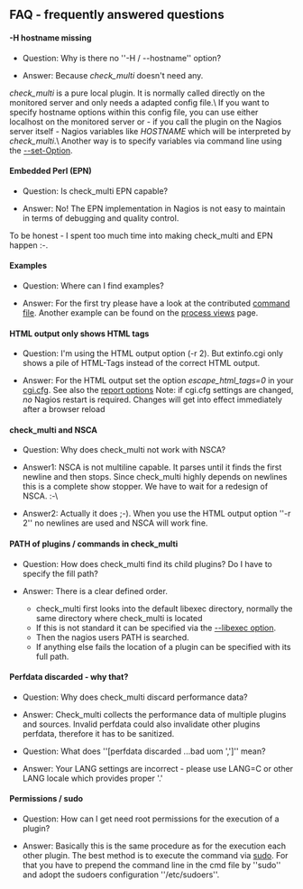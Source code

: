 ## FAQ - frequently answered questions


#### -H hostname missing

*  Question: Why is there no ''-H / --hostname'' option?

*  Answer: Because *check_multi* doesn't need any.

*check_multi* is a pure local plugin. It is normally called directly on the monitored server and only needs a adapted config file.\\ If you want to specify hostname options within this config file, you can use either localhost on the monitored server or - if you call the plugin on the Nagios server itself - Nagios variables like $HOSTNAME$ which will be interpreted by *check_multi*.\\ Another way is to specify variables via command line using the [--set-Option](configuration/options.md).

#### Embedded Perl (EPN)

*  Question: Is check_multi EPN capable?

*  Answer: No! The EPN implementation in Nagios is not easy to maintain in terms of debugging and quality control.

To be honest - I spent too much time into making check_multi and EPN happen :-\.

#### Examples

*  Question: Where can I find examples?

*  Answer: For the first try please have a look at the contributed [command file](http://svn.my-plugin.de/repos/check_multi/tags/current/contrib/check_multi.cmd). Another example can be found on the [process views](process_views.md) page.

####  HTML output only shows HTML tags

*  Question: I'm using the HTML output option (-r 2). But extinfo.cgi only shows a pile of HTML-Tags instead of the correct HTML output.

*  Answer: For the HTML output set the option *escape_html_tags=0* in your [cgi.cfg](http://nagios.sourceforge.net/docs/3_0/configcgi.html#escape_html_tags). See also the [report options](configuration/options.md)
Note: if cgi.cfg settings are changed, *no* Nagios restart is required. Changes will get into effect immediately after a browser reload 

#### check_multi and NSCA

*  Question: Why does check_multi not work with NSCA?

*  Answer1: NSCA is not multiline capable. It parses until it finds the first newline and then stops. Since check_multi highly depends on newlines this is a complete show stopper. We have to wait for a redesign of NSCA. :-\

*  Answer2: Actually it does ;-). When you use the HTML output option ''-r 2'' no newlines are used and NSCA will work fine.

#### PATH of plugins / commands in check_multi

*  Question: How does check_multi find its child plugins? Do I have to specify the fill path?

*  Answer: There is a clear defined order.
    - check_multi first looks into the default libexec directory, normally the same directory where check_multi is located
    - If this is not standard it can be specified via the [--libexec option](configuration/options.md). 
    - Then the nagios users PATH is searched. 
    - If anything else fails the location of a plugin can be specified with its full path.
  
#### Perfdata discarded - why that?

*  Question: Why does check_multi discard performance data?

*  Answer: Check_multi collects the performance data of multiple plugins and sources. Invalid perfdata could also invalidate other plugins perfdata, therefore it has to be sanitized.


*  Question: What does ''[perfdata discarded ...bad uom ',']'' mean?

*  Answer: Your LANG settings are incorrect - please use LANG=C or other LANG locale which provides proper '.'

#### Permissions / sudo

*  Question: How can I get need root permissions for the execution of a plugin?  

*  Answer: Basically this is the same procedure as for the execution each other plugin. The best method is to execute the command via [sudo](http://www.courtesan.com/sudo). For that you have to prepend the command line in the cmd file by ''sudo'' and adopt the sudoers configuration ''/etc/sudoers''.  


